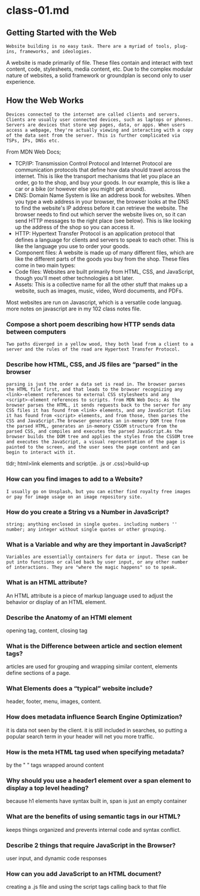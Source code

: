 # class-01.md

## Getting Started with the Web

    Website building is no easy task. There are a myriad of tools, plug-ins, frameworks, and ideologies.
A website is made primarily of file. These files contain and interact with text content, code, stylesheets, media content, etc.
Due to the complex modular nature of websites, a solid framework or groundplan is second only to user experience.

## How the Web Works

    Devices connected to the internet are called clients and servers. Clients are usually user connected devices, such as laptops or phones. Servers are devices that store wep pages, data, or apps. When users access a webpage, they're actually viewing and interacting with a copy of the data sent from the server. This is further complicated via TSPs, IPs, DNSs etc. 
From MDN Web Docs;

- TCP/IP: Transmission Control Protocol and Internet Protocol are communication protocols that define how data should travel across the internet. This is like the transport mechanisms that let you place an order, go to the shop, and buy your goods. In our example, this is like a car or a bike (or however else you might get around).
- DNS: Domain Name System is like an address book for websites. When you type a web address in your browser, the browser looks at the DNS to find the website's IP address before it can retrieve the website. The browser needs to find out which server the website lives on, so it can send HTTP messages to the right place (see below). This is like looking up the address of the shop so you can access it.
- HTTP: Hypertext Transfer Protocol is an application protocol that defines a language for clients and servers to speak to each other. This is like the language you use to order your goods.
- Component files: A website is made up of many different files, which are like the different parts of the goods you buy from the shop. These files come in two main types:
- Code files: Websites are built primarily from HTML, CSS, and JavaScript, though you'll meet other technologies a bit later.
- Assets: This is a collective name for all the other stuff that makes up a website, such as images, music, video, Word documents, and PDFs.

Most websites are run on Javascript, which is a versatile code languag. more notes on javascript are in my 102 class notes file.

### Compose a short poem describing how HTTP sends data between computers

    Two paths diverged in a yellow wood, they both lead from a client to a server and the rules of the road are Hypertext Transfer Protocol. 

### Describe how HTML, CSS, and JS files are “parsed” in the browser

    parsing is just the order a data set is read in. The browser parses the HTML file first, and that leads to the browser recognizing any <link>-element references to external CSS stylesheets and any <script>-element references to scripts. from MDN Web Docs; As the browser parses the HTML, it sends requests back to the server for any CSS files it has found from <link> elements, and any JavaScript files it has found from <script> elements, and from those, then parses the CSS and JavaScript.The browser generates an in-memory DOM tree from the parsed HTML, generates an in-memory CSSOM structure from the parsed CSS, and compiles and executes the parsed JavaScript.As the browser builds the DOM tree and applies the styles from the CSSOM tree and executes the JavaScript, a visual representation of the page is painted to the screen, and the user sees the page content and can begin to interact with it. 
tldr; html>link elements and script(ie. .js or .css)>build-up

### How can you find images to add to a Website?

    I usually go on Unsplash, but you can either find royalty free images or pay for image usage on an image repository site.

### How do you create a String vs a Number in JavaScript?

    string; anything enclosed in single quotes. including numbers ''
    number; any integer without single quotes or other grouping.

### What is a Variable and why are they important in JavaScript?

    Variables are essentially containers for data or input. These can be put into functions or called back by user input, or any other number of interactions. They are "where the magic happens" so to speak.

### What is an HTML attribute?

An HTML attribute is a piece of markup language used to adjust the behavior or display of an HTML element.

### Describe the Anatomy of an HTMl element

opening tag, content, closing tag

### What is the Difference between article and section element tags?

articles are used for grouping and wrapping similar content, elements define sections of a page.

### What Elements does a “typical” website include?

header, footer, menu, images, content.

### How does metadata influence Search Engine Optimization?

it is data not seen by the client. it is still included in searches, so putting a popular search term in your header will net you more traffic.

### How is the meta HTML tag used when specifying metadata?

by the " </meta>" tags wrapped around content

### Why should you use a header1 element over a span element to display a top level heading?

because h1 elements have syntax built in, span is just an empty container

### What are the benefits of using semantic tags in our HTML?

keeps things organized and prevents internal code and syntax conflict. 

### Describe 2 things that require JavaScript in the Browser?

user input, and dynamic code responses

### How can you add JavaScript to an HTML document?

creating a .js file and using the script tags calling back to that file
